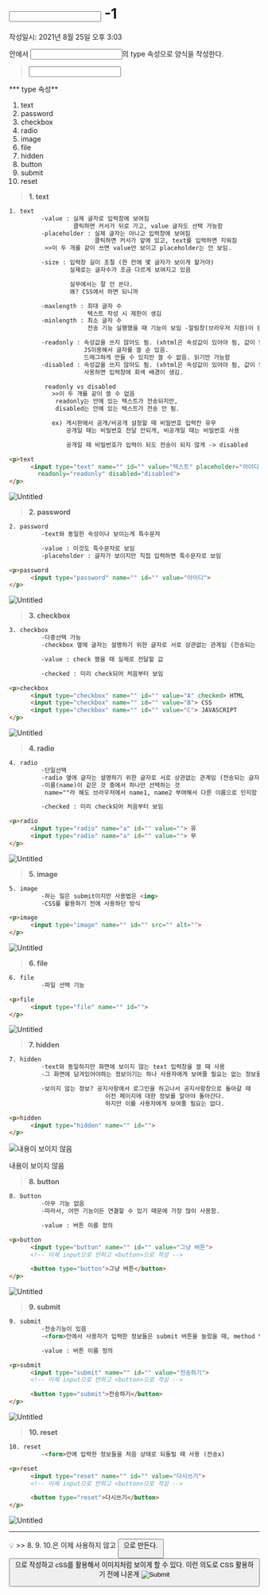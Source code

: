 # <input> -1
작성일시: 2021년 8월 25일 오후 3:03

<form>안에서 <input>의 type 속성으로 양식을 작성한다.

> **<input type=" ">**

*** type 속성**
  1. text
  2. password
  3. checkbox
  4. radio
  5. image
  6. file
  7. hidden
  8. button
  9. submit
  10. reset
>

> **1. text**
>

```html
1. text
         -value : 실제 글자로 입력창에 보여짐
                  클릭하면 커서가 뒤로 가고, value 글자도 선택 가능함
         -placeholder : 실제 글자는 아니고 입력창에 보여짐
                        클릭하면 커서가 앞에 있고, text를 입력하면 지워짐
          >>이 두 개를 같이 쓰면 value만 보이고 placeholder는 안 보임.

         -size : 입력창 길이 조절 (한 칸에 몇 글자가 보이게 할거야)
                 실제로는 글자수가 조금 다르게 보여지고 있음

                 실무에서는 잘 안 쓴다.
                 왜? CSS에서 하면 되니까

         -maxlength : 최대 글자 수
                      텍스트 작성 시 제한이 생김
         -minlength : 최소 글자 수
                      전송 기능 실행했을 때 기능이 보임 -알림창(브라우저 지원)이 뜬다

         -readonly : 속성값을 쓰지 않아도 됨. (xhtml은 속성값이 있어야 됨, 값이 없는 속성들은 똑같이 속성 이름을 쓴다.)
                     JS이용해서 글자를 쓸 순 있음.
                     드래그하게 만들 수 있지만 쓸 수 없음. 읽기만 가능함
         -disabled : 속성값을 쓰지 않아도 됨. (xhtml은 속성값이 있어야 됨, 값이 없는 속성들은 똑같이 속성 이름을 쓴다.)
                     사용하면 입력창에 회색 배경이 생김.

          readonly vs disabled
            >>이 두 개를 같이 쓸 수 없음
             readonly는 안에 있는 텍스트가 전송되지만,
             disabled는 안에 있는 텍스트가 전송 안 됨.

            ex) 게시판에서 공개/비공개 설정할 때 비밀번호 입력칸 유무
                공개일 때는 비밀번호 전달 안되게, 비공개일 때는 비밀번호 사용

                공개일 때 비밀번호가 입력이 되도 전송이 되지 않게 -> disabled
```

```html
<p>text
      <input type="text" name="" id="" value="텍스트" placeholder="아이디" size="10" maxlength="10" minlength="4"
        readonly="readonly" disabled="disabled">
</p>
```

![Untitled](input%20-1%20105b47bc207840b191a899929f1107d9/Untitled.png)

> **2. password**
>

```html
2. password
         -text와 동일한 속성이나 보이는게 특수문자

         -value : 이것도 특수문자로 보임
         -placeholder : 글자가 보이지만 직접 입력하면 특수문자로 보임
```

```html
<p>password
      <input type="password" name="" id="" value="아이디">
</p>
```

![Untitled](input%20-1%20105b47bc207840b191a899929f1107d9/Untitled%201.png)

> **3. checkbox**
>

```html
3. checkbox
         -다중선택 가능
         -checkbox 옆에 글자는 설명하기 위한 글자로 서로 상관없는 관계임 (전송되는 글자x)

         -value : check 했을 때 실제로 전달할 값

         -checked : 미리 check되어 처음부터 보임
```

```html
<p>checkbox
      <input type="checkbox" name="" id="" value="A" checked> HTML
      <input type="checkbox" name="" id="" value="B"> CSS
      <input type="checkbox" name="" id="" value="C"> JAVASCRIPT
</p>
```

![Untitled](input%20-1%20105b47bc207840b191a899929f1107d9/Untitled%202.png)

> **4. radio**
>

```html
4. radio
         -단일선택
         -radio 옆에 글자는 설명하기 위한 글자로 서로 상관없는 관계임 (전송되는 글자x)
         -이름(name)이 같은 것 중에서 하나만 선택하는 것
          name=""라 해도 브라우저에서 name1, name2 부여해서 다른 이름으로 인지함 -> 다중선택 됨

         -checked : 미리 check되어 처음부터 보임
```

```html
<p>radio
      <input type="radio" name="a" id="" value=""> 유
      <input type="radio" name="a" id="" value=""> 무
</p>
```

![Untitled](input%20-1%20105b47bc207840b191a899929f1107d9/Untitled%203.png)

> **5. image**
>

```html
5. image
         -하는 일은 submit이지만 사용법은 <img>
         -CSS를 활용하기 전에 사용하던 방식
```

```html
<p>image
      <input type="image" name="" id="" src="" alt="">
</p>
```

![Untitled](input%20-1%20105b47bc207840b191a899929f1107d9/Untitled%204.png)

> **6. file**
>

```html
6. file
         -파일 선택 기능
```

```html
<p>file
      <input type="file" name="" id="">
</p>
```

![Untitled](input%20-1%20105b47bc207840b191a899929f1107d9/Untitled%205.png)

> **7. hidden**
>

```html
7. hidden
         -text와 동일하지만 화면에 보이지 않는 text 입력창을 쓸 때 사용
         -그 화면에 담겨있어야하는 정보이기는 하나 사용자에게 보여줄 필요는 없는 정보들을 담아둘 때 사용

         -보이지 않는 정보? 공지사항에서 로그인을 하고나서 공지사항창으로 돌아갈 때
                           이전 페이지에 대한 정보를 알아야 돌아간다.
                           하지만 이를 사용자에게 보여줄 필요는 없다.
```

```html
<p>hidden
      <input type="hidden" name="" id="">
</p>
```

![내용이 보이지 않음](input%20-1%20105b47bc207840b191a899929f1107d9/Untitled%206.png)

내용이 보이지 않음

> **8. button**
>

```html
8. button
         -아무 기능 없음
         -따라서, 어떤 기능이든 연결할 수 있기 때문에 가장 많이 사용함.

         -value : 버튼 이름 정의
```

```html
<p>button
      <input type="button" name="" id="" value="그냥 버튼">
      <!-- 이제 input으로 안하고 <button>으로 작성 -->

      <button type="button">그냥 버튼</button>
</p>
```

![Untitled](input%20-1%20105b47bc207840b191a899929f1107d9/Untitled%207.png)

> **9. submit**
>

```html
9. submit
         -전송기능이 있음
         -<form>안에서 사용자가 입력한 정보들은 submit 버튼을 눌렀을 때, method 방식으로 action의 page에 전송이 됨.

         -value : 버튼 이름 정의
```

```html
<p>submit
      <input type="submit" name="" id="" value="전송하기">
      <!-- 이제 input으로 안하고 <button>으로 작성 -->

      <button type="submit">전송하기</button>
</p>
```

![Untitled](input%20-1%20105b47bc207840b191a899929f1107d9/Untitled%208.png)

> **10. reset**
>

```html
10. reset
         -<form>안에 입력한 정보들을 처음 상태로 되돌릴 때 사용 (전송x)
```

```html
<p>reset
      <input type="reset" name="" id="" value="다시쓰기">
      <!-- 이제 input으로 안하고 <button>으로 작성 -->

      <button type="reset">다시쓰기</button>
</p>
```

![Untitled](input%20-1%20105b47bc207840b191a899929f1107d9/Untitled%209.png)

---

<aside>
💡 >> 8. 9. 10.은 이제 사용하지 않고 <button> 으로 만든다.

 >> <button>으로 작성하고 cSS를 활용해서 이미지처럼 보이게 할 수 있다.
        이런 의도로 CSS 활용하기 전에 나온게 <input type="image">

</aside>